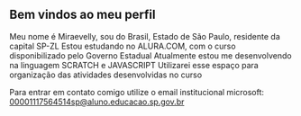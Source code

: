 ## Bem vindos ao meu perfil

Meu nome é Miraevelly, sou do Brasil, Estado de São Paulo, residente da capital SP-ZL
Estou estudando no ALURA.COM, com o curso disponibilizado pelo Governo Estadual
Atualmente estou me desenvolvendo na linguagem SCRATCH e JAVASCRIPT
Utilizarei esse espaço para organização das atividades desenvolvidas no curso

Para entrar em contato comigo utilize o email institucional microsoft: 00001117564514sp@aluno.educacao.sp.gov.br

